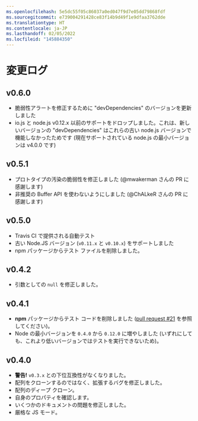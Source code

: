 ```yaml
---
ms.openlocfilehash: 5e5dc55f05c86037a0ed047f9d7e05dd79868fdf
ms.sourcegitcommit: e739004291428ce83f14b9d49f1e9dfaa3762dde
ms.translationtype: HT
ms.contentlocale: ja-JP
ms.lasthandoff: 02/05/2022
ms.locfileid: "145884350"
---
```

<a name="changelog"></a>変更ログ
=========

<a name="v060"></a>v0.6.0
------

- 脆弱性アラートを修正するために "devDependencies" のバージョンを更新しました
- io.js と node.js v0.12.x 以前のサポートをドロップしました。これは、新しいバージョンの "devDependencies" はこれらの古い node.js バージョンで機能しなかったためです (現在サポートされている node.js の最小バージョンは v4.0.0 です)

<a name="v051"></a>v0.5.1
------

- プロトタイプの汚染の脆弱性を修正しました (@mwakerman さんの PR に感謝します)
- 非推奨の Buffer API を使わないようにしました (@ChALkeR さんの PR に感謝します)

<a name="v050"></a>v0.5.0
------

- Travis CI で提供される自動テスト
- 古い Node.JS バージョン (`v0.11.x` と `v0.10.x`) をサポートしました
- npm パッケージからテスト ファイルを削除しました。

<a name="v042"></a>v0.4.2
------

- 引数としての `null` を修正しました。

<a name="v041"></a>v0.4.1
------

- <b>npm</b> パッケージからテスト コードを削除しました ([pull request #21](https://github.com/unclechu/node-deep-extend/pull/21) を参照してください)。
- Node の最小バージョンを `0.4.0` から `0.12.0` に増やしました (いずれにしても、これより低いバージョンではテストを実行できないため)。

<a name="v040"></a>v0.4.0
------

- **警告!** `v0.3.x` との下位互換性がなくなりました。
- 配列をクローンするのではなく、拡張するバグを修正しました。
- 配列のディープ クローン。
- 自身のプロパティを確認します。
- いくつかのドキュメントの問題を修正しました。
- 厳格な JS モード。
